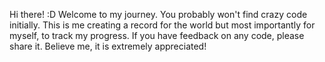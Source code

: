 Hi there!  :D
Welcome to my journey. You probably won't find crazy code initially. This is me creating a record for the world 
but most importantly for myself, to track my progress. If you have feedback on any code, please share it. 
Believe me, it is extremely appreciated!
